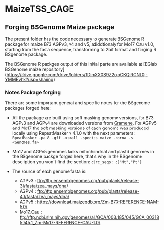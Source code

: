 # MaizeTSS_CAGE

## Forging BSGenome Maize package 

The present folder has the code necessary to generate BSGenome R package for maize B73 AGPv3, v4 and v5, adiddtionaly for Mo17 Cau v1.0, starting from the fasta sequence, transforming to 2bit format and forging R BSgenome package.  

The BSGenome R packges output of this initial parte are available at [EGlab BSGenome maize repository] (https://drive.google.com/drive/folders/1DimXX0S9Z2oloCKQiRCNk0j-YMMEvI1k?usp=sharing) 

### Notes Package forging 

There are some important general and specific notes for the BSgenome packages forged here: 
 - All the package are built using soft masking genome versions, for B73 AGPv3 and AGPv4 are downloaded versions from [Gramene](http://www.gramene.org/). For AGPv5 and Mo17 the soft masking versions of each genome was produced locally using RepeatMasker v 4.1.0 with the next parameters: 
  `RpeatMasker -pa 8 -gff -xsmall -species maize -norna -s <Genomes.fa>`  
 
 - Mo17 and AGPv5 genomes lacks mitochondrial and plastd genomes in the BSgenome packge forged here, that's why in the BSgenome description you won't find the section:
  `circ_seqs: c("Mt","Pt")`
  - The source of each genome fasta is:
    - AGPv3 :  ftp://ftp.ensemblgenomes.org/pub/plants/release-31/fasta/zea_mays/dna/
    - AGPv4 :  ftp://ftp.ensemblgenomes.org/pub/plants/release-40/fasta/zea_mays/dna/
    - AGPv5 :  https://download.maizegdb.org/Zm-B73-REFERENCE-NAM-5.0/
    - Mo17_Cau : ftp://ftp.ncbi.nlm.nih.gov/genomes/all/GCA/003/185/045/GCA_003185045.1_Zm-Mo17-REFERENCE-CAU-1.0/
 
